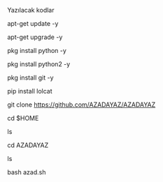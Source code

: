 Yazılacak kodlar

apt-get update -y

apt-get upgrade -y

pkg install python -y

pkg install python2 -y

pkg install git -y

pip install lolcat

git clone https://github.com/AZADAYAZ/AZADAYAZ

cd $HOME

ls

cd AZADAYAZ

ls

bash azad.sh

